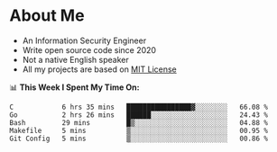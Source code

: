 # About Me

- An Information Security Engineer
- Write open source code since 2020
- Not a native English speaker
- All my projects are based on [MIT License](https://opensource.org/licenses/MIT)

📊 **This Week I Spent My Time On:**
<!--START_SECTION:waka-->
```text
C            6 hrs 35 mins   ████████████████▓░░░░░░░░   66.08 % 
Go           2 hrs 26 mins   ██████░░░░░░░░░░░░░░░░░░░   24.43 % 
Bash         29 mins         █▒░░░░░░░░░░░░░░░░░░░░░░░   04.88 % 
Makefile     5 mins          ▒░░░░░░░░░░░░░░░░░░░░░░░░   00.95 % 
Git Config   5 mins          ▒░░░░░░░░░░░░░░░░░░░░░░░░   00.86 % 
```
<!--END_SECTION:waka-->

